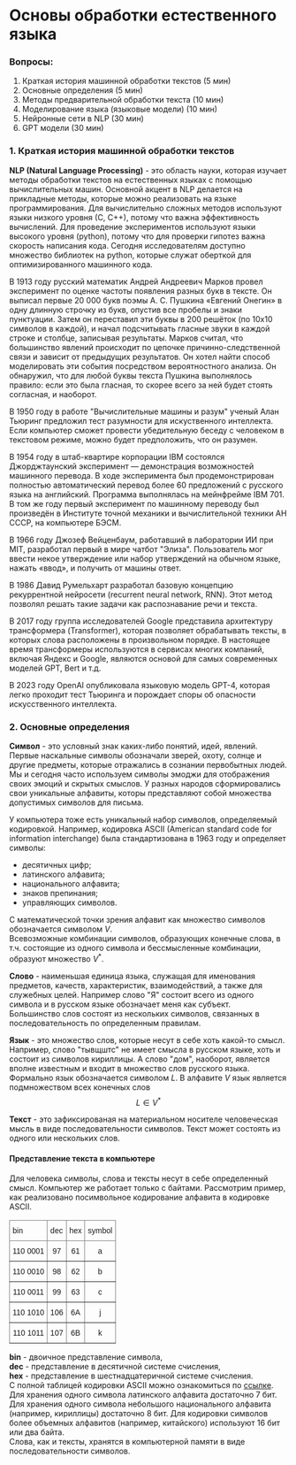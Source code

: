 <!--
.. title: NLP за 90 минут
.. slug: nlp-za-90-minut
.. date: 2023-06-16 11:44:44 UTC+03:00
.. tags: NLP
.. category: 
.. link: 
.. description: 
.. type: text
.. has_math: true
-->

# Основы обработки естественного языка 

### Вопросы:
1. Краткая история машинной обработки текстов (5 мин)
2. Основные определения (5 мин)
3. Методы предварительной обработки текста (10 мин)
4. Моделирование языка (языковые модели) (10 мин)
5. Нейронные сети в NLP (30 мин)
6. GPT модели (30 мин)

### 1. Краткая история машинной обработки текстов

**NLP (Natural Language Processing)** - это область науки, которая изучает методы обработки текстов на естественных языках с помощью вычислительных машин. 
Основной акцент в NLP делается на прикладные методы, которые можно реализовать на языке программирования. 
Для вычислительно сложных методов используют языки низкого уровня (С, С++), потому что важна эффективность вычислений. 
Для проведение экспериментов используют языки высокого уровня (python), потому что  для проверки гипотез важна скорость написания кода. 
Сегодня исследователям доступно множество библиотек на python, которые служат оберткой для оптимизированного машинного кода.  

В 1913 году русский математик Андрей Андреевич Марков провел эксперимент по оценке частоты появления разных букв в тексте. 
Он выписал первые 20 000 букв поэмы А. С. Пушкина «Евгений Онегин» в одну длинную строчку из букв, опустив все пробелы и знаки пунктуации. 
Затем он переставил эти буквы в 200 решёток (по 10х10 символов в каждой), и начал подсчитывать гласные звуки в каждой строке и столбце, записывая результаты. 
Марков считал, что большинство явлений происходит по цепочке причинно-следственной связи и зависит от предыдущих результатов. 
Он хотел найти способ моделировать эти события посредством вероятностного анализа. 
Он обнаружил, что для любой буквы текста Пушкина выполнялось правило: если это была гласная, то скорее всего за ней будет стоять согласная, и наоборот.  

В 1950 году в работе "Вычислительные машины и разум" ученый Алан Тьюринг предложил тест разумности для искуственного интеллекта.  
Если компьютер сможет провести убедительную беседу с человеком в текстовом режиме, можно будет предположить, что он разумен. 

В 1954 году в штаб-квартире корпорации IBM состоялся Джорджтаунский эксперимент — демонстрация возможностей машинного перевода. 
В ходе эксперимента был продемонстрирован полностью автоматический перевод более 60 предложений с русского языка на английский. 
Программа выполнялась на мейнфрейме IBM 701. 
В том же году первый эксперимент по машинному переводу был произведён в Институте точной механики и вычислительной техники АН СССР, на компьютере БЭСМ.  

В 1966 году Джозеф Вейценбаум, работавший в лаборатории ИИ при MIT, разработал первый в мире чатбот "Элиза". 
Пользователь мог ввести некое утверждение или набор утверждений на обычном языке, нажать «ввод», и получить от машины ответ.  

В 1986 Давид Румельхарт разработал базовую концепцию рекуррентной нейросети (recurrent neural network, RNN). 
Этот метод позволял решать такие задачи как распознавание речи и текста.  

В 2017 году группа исследователей Google представила архитектуру трансформера (Transformer), которая позволяет обрабатывать тексты, в которых слова расположены в произвольном порядке. 
В настоящее время трансформеры используются в сервисах многих компаний, включая Яндекс и Google, являются основой для самых современных моделей GPT, Bert и т.д.  

В 2023 году OpenAI опубликовала языковую модель GPT-4, которая легко проходит тест Тьюринга и порождает споры об опасности искусственного интеллекта. 

### 2. Основные определения

**Символ** - это условный знак каких-либо понятий, идей, явлений. 
Первые наскальные символы обозначали зверей, охоту, солнце и другие предметы, которые отражались в сознании первобытных людей. 
Мы и сегодня часто используем символы эмоджи для отображения своих эмоций и скрытых смыслов. 
У разных народов сформировались свои уникальные алфавиты, которы представляют собой множества допустимых символов для письма.   

У компьютера тоже есть уникальный набор символов, определяемый кодировкой. 
Например, кодировка ASCII (American standard code for information interchange) была стандартизована в 1963 году и определяет символы:  
- десятичных цифр;  
- латинского алфавита;  
- национального алфавита;  
- знаков препинания;  
- управляющих символов.  

С математической точки зрения алфавит как множество символов обозначается символом $V$.  
Всевозможные комбинации символов, образующих конечные слова, в т.ч. состоящие из одного символа и бессмысленные комбинации, образуют множество $V^*$. 

**Слово** - наименьшая единица языка, служащая для именования предметов, качеств, характеристик, взаимодействий, а также для служебных целей. 
Например слово "Я" состоит всего из одного символа и в русском языке обозначает меня как субъект.  
Большинство слов состоят из нескольких символов, связанных в последовательность по определенным правилам. 

**Язык** - это множество слов, которые несут в себе хоть какой-то смысл. 
Например, слово "тывщштс" не имеет смысла в русском языке, хоть и состоит из символов кириллицы. 
А слово "дом", наоборот, является вполне известным и входит в множество слов русского языка.   
Формально язык обозначается символом $L$. В алфавите $V$ язык является подмножеством всех конечных слов $$L \in V^*$$

**Текст** - это зафиксированая на материальном носителе человеческая мысль в виде последовательности символов. 
Текст может состоять из одного или нескольких слов. 

#### Представление текста в компьютере
Для человека символы, слова и тексты несут в себе определенный смысл. 
Компьютер же работает только с байтами. 
Рассмотрим пример, как реализовано посимвольное кодирование алфавита в кодировке ASCII.

<style type="text/css">
.tg  {border-collapse:collapse;border-spacing:0;}
.tg td{border-color:black;border-style:solid;border-width:1px;font-family:Arial, sans-serif;font-size:14px;
  overflow:hidden;padding:10px 5px;word-break:normal;}
.tg th{border-color:black;border-style:solid;border-width:1px;font-family:Arial, sans-serif;font-size:14px;
  font-weight:normal;overflow:hidden;padding:10px 5px;word-break:normal;}
.tg .tg-c3ow{border-color:inherit;text-align:center;vertical-align:top}
.tg .tg-0pky{border-color:inherit;text-align:left;vertical-align:top}
</style>
<table class="tg">
<thead>
  <tr>
    <th class="tg-0pky">bin</th>
    <th class="tg-0pky">dec</th>
    <th class="tg-0pky">hex</th>
    <th class="tg-0pky">symbol</th>
  </tr>
</thead>
<tbody>
  <tr>
    <td class="tg-c3ow">110 0001</td>
    <td class="tg-c3ow">97</td>
    <td class="tg-c3ow">61</td>
    <td class="tg-c3ow">a</td>
  </tr>
  <tr>
    <td class="tg-c3ow">110 0010</td>
    <td class="tg-c3ow">98</td>
    <td class="tg-c3ow">62</td>
    <td class="tg-c3ow">b</td>
  </tr>
  <tr>
    <td class="tg-c3ow">110 0011</td>
    <td class="tg-c3ow">99</td>
    <td class="tg-c3ow">63</td>
    <td class="tg-c3ow">c</td>
  </tr>
  <tr>
    <td class="tg-c3ow">110 1010</td>
    <td class="tg-c3ow">106</td>
    <td class="tg-c3ow">6A</td>
    <td class="tg-c3ow">j</td>
  </tr>
  <tr>
    <td class="tg-c3ow">110 1011</td>
    <td class="tg-c3ow">107</td>
    <td class="tg-c3ow">6B</td>
    <td class="tg-c3ow">k</td>
  </tr>
</tbody>
</table>

**bin** - двоичное представление символа,  
**dec** - представление в десятичной системе счисления,  
**hex** - представление в шестнадцатеричной системе счисления.  
С полной таблицей кодировки ASCII можно ознакомиться по [ссылке](https://en.wikipedia.org/wiki/ASCII#8-bit_codes).  
Для хранения одного символа латинского алфавита достаточно 7 бит. 
Для хранения одного символа небольшого национального алфавита (например, кириллицы) достаточно 8 бит. 
Для кодировки символов более объемных алфавитов (например, китайского) используют 16 бит или два байта.    
Слова, как и тексты, хранятся в компьютерной памяти в виде последовательности символов. 
